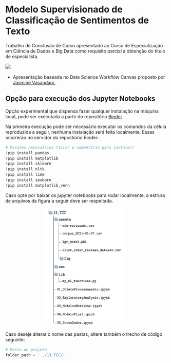 # Modelo Supervisionado de Classificação de Sentimentos de Texto

Trabalho de Conclusão de Curso apresentado ao Curso de Especialização em
Ciência de Dados e Big Data como requisito parcial à obtenção do título de
especialista.

![](https://github.com/rmoraisr/TccPucminas/blob/master/scripts/13_TCC/assets/fig/canvas_presentation2.jpeg)

* Apresentação baseada no Data Science Workflow Canvas proposto por [Jasmine Vasandani
](https://towardsdatascience.com/a-data-science-workflow-canvas-to-kickstart-your-projects-db62556be4d0).

## Opção para execução dos Jupyter Notebooks

Opção experimental que dispensa fazer qualquer instalação na máquina local, pode ser executada a partir do repositório [Binder](https://mybinder.org/v2/gh/rmoraisr/TccPucminas/HEAD).

Na primeira execução pode ser necessário executar os comandos da célula reproduzida a seguir, nenhuma instalação será feita localmente. Essas ocorrerão no servidor do repostiório Binder:

```python
# Pacotes necessários (tirar o comentário para instalar)
!pip install pandas
!pip install matplotlib
!pip install sklearn
!pip install nltk
!pip install lime
!pip install seaborn
!pip install matplotlib_venn
```
Caso opte por baixar os jupyter notebooks para rodar localmente, a estrura de arquivos da figura a seguir deve ser respeitada.

<center>
  <img src="https://github.com/rmoraisr/TccPucminas/blob/master/scripts/13_TCC/assets/fig/folders.png" alt="Estrutura de Arquivos" width="250"/>
</center>

Caso deseje alterar o nome das pastas, altere também o trecho de código seguinte:

```python
# Pasta do projeto
folder_path = '../13_TCC/'
```

